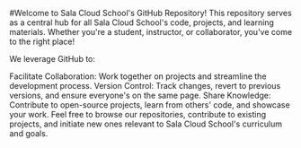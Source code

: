#Welcome to Sala Cloud School's GitHub Repository!
This repository serves as a central hub for all Sala Cloud School's code, projects, and learning materials. Whether you're a student, instructor, or collaborator, you've come to the right place!

We leverage GitHub to:

Facilitate Collaboration: Work together on projects and streamline the development process.
Version Control: Track changes, revert to previous versions, and ensure everyone's on the same page.
Share Knowledge: Contribute to open-source projects, learn from others' code, and showcase your work.
Feel free to browse our repositories, contribute to existing projects, and initiate new ones relevant to Sala Cloud School's curriculum and goals.
